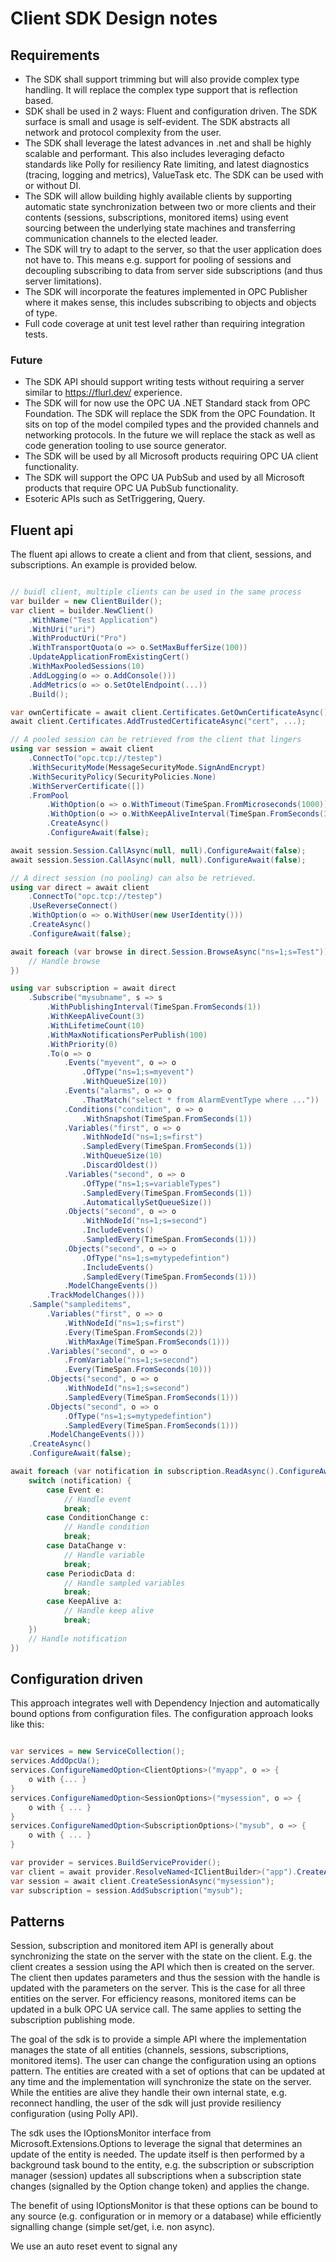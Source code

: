 ﻿# Client SDK Design notes

## Requirements

- The SDK shall support trimming but will also provide complex type handling. It will
replace the complex type support that is reflection based.
- SDK shall be used in 2 ways: Fluent and configuration driven. The SDK surface is
small and usage is self-evident. The SDK abstracts all network and protocol
complexity from the user.
- The SDK shall leverage the latest advances in .net and shall be highly scalable and 
performant. This also includes leveraging defacto standards like Polly for resiliency
Rate limiting, and latest diagnostics (tracing, logging and metrics), ValueTask etc.
The SDK can be used with or without DI.
- The SDK will allow building highly available clients by supporting automatic
state synchronization between two or more clients and their contents (sessions, 
subscriptions, monitored items) using event sourcing between the underlying state 
machines and transferring communication channels to the elected leader.
- The SDK will try to adapt to the server, so that the user application does not have 
to. This means e.g. support for pooling of sessions and decoupling subscribing to data
from server side subscriptions (and thus server limitations). 
- The SDK will incorporate the features implemented in OPC Publisher where it makes
sense, this includes subscribing to objects and objects of type.
- Full code coverage at unit test level rather than requiring integration tests.

### Future

- The SDK API should support writing tests without requiring a server similar to 
https://flurl.dev/ experience.
- The SDK will for now use the OPC UA .NET Standard stack from OPC Foundation. The 
SDK will replace the SDK from the OPC Foundation. It sits on top of the model
compiled types and the provided channels and networking protocols. In the future 
we will replace the stack as well as code generation tooling to use source generator.
- The SDK will be used by all Microsoft products requiring OPC UA client functionality.
- The SDK will support the OPC UA PubSub and used by all Microsoft products that 
require OPC UA PubSub functionality.
- Esoteric APIs such as SetTriggering, Query.

## Fluent api 

The fluent api allows to create a client and from that client, sessions, and 
subscriptions. An example is provided below.

```csharp

// buidl client, multiple clients can be used in the same process
var builder = new ClientBuilder();
var client = builder.NewClient()
    .WithName("Test Application")
    .WithUri("uri")
    .WithProductUri("Pro")
    .WithTransportQuota(o => o.SetMaxBufferSize(100))
    .UpdateApplicationFromExistingCert()
    .WithMaxPooledSessions(10)
    .AddLogging(o => o.AddConsole()))
    .AddMetrics(o => o.SetOtelEndpoint(...))
    .Build();

var ownCertificate = await client.Certificates.GetOwnCertificateAsync();
await client.Certificates.AddTrustedCertificateAsync("cert", ...);

// A pooled session can be retrieved from the client that lingers
using var session = await client
    .ConnectTo("opc.tcp://testep")
    .WithSecurityMode(MessageSecurityMode.SignAndEncrypt)
    .WithSecurityPolicy(SecurityPolicies.None)
    .WithServerCertificate([])
    .FromPool
        .WithOption(o => o.WithTimeout(TimeSpan.FromMicroseconds(1000)))
        .WithOption(o => o.WithKeepAliveInterval(TimeSpan.FromSeconds(30)))
        .CreateAsync()
        .ConfigureAwait(false);

await session.Session.CallAsync(null, null).ConfigureAwait(false);
await session.Session.CallAsync(null, null).ConfigureAwait(false);

// A direct session (no pooling) can also be retrieved. 
using var direct = await client
    .ConnectTo("opc.tcp://testep")
    .UseReverseConnect()
    .WithOption(o => o.WithUser(new UserIdentity()))
    .CreateAsync()
    .ConfigureAwait(false);

await foreach (var browse in direct.Session.BrowseAsync("ns=1;s=Test")).ConfigureAwait(false) {
    // Handle browse
})

using var subscription = await direct
    .Subscribe("mysubname", s => s
        .WithPublishingInterval(TimeSpan.FromSeconds(1))
        .WithKeepAliveCount(3)
        .WithLifetimeCount(10)
        .WithMaxNotificationsPerPublish(100)
        .WithPriority(0)
        .To(o => o
            .Events("myevent", o => o
                .OfType("ns=1;s=myevent")
                .WithQueueSize(10))
            .Events("alarms", o => o
                .ThatMatch("select * from AlarmEventType where ..."))
            .Conditions("condition", o => o
                .WithSnapshot(TimeSpan.FromSeconds(1))
            .Variables("first", o => o
                .WithNodeId("ns=1;s=first")
                .SampledEvery(TimeSpan.FromSeconds(1))
                .WithQueueSize(10)
                .DiscardOldest())
            .Variables("second", o => o
                .OfType("ns=1;s=variableTypes")
                .SampledEvery(TimeSpan.FromSeconds(1))
                .AutomaticallySetQueueSize())
            .Objects("second", o => o
                .WithNodeId("ns=1;s=second")
                .IncludeEvents()
                .SampledEvery(TimeSpan.FromSeconds(1)))
            .Objects("second", o => o
                .OfType("ns=1;s=mytypedefintion")
                .IncludeEvents()
                .SampledEvery(TimeSpan.FromSeconds(1)))
            .ModelChangeEvents())
        .TrackModelChanges()))
    .Sample("sampleditems", 
        .Variables("first", o => o
            .WithNodeId("ns=1;s=first")
            .Every(TimeSpan.FromSeconds(2))
            .WithMaxAge(TimeSpan.FromSeconds(1)))
        .Variables("second", o => o
            .FromVariable("ns=1;s=second")
            .Every(TimeSpan.FromSeconds(10)))
        .Objects("second", o => o
            .WithNodeId("ns=1;s=second")
            .SampledEvery(TimeSpan.FromSeconds(1)))
        .Objects("second", o => o
            .OfType("ns=1;s=mytypedefintion")
            .SampledEvery(TimeSpan.FromSeconds(1)))
        .ModelChangeEvents()))
    .CreateAsync()
    .ConfigureAwait(false);

await foreach (var notification in subscription.ReadAsync().ConfigureAwait(false)) {
    switch (notification) {
        case Event e:
            // Handle event
            break;
        case ConditionChange c:
            // Handle condition
            break;
        case DataChange v:
            // Handle variable
            break;
        case PeriodicData d:
            // Handle sampled variables
            break;
        case KeepAlive a:
            // Handle keep alive
            break;
    })
    // Handle notification
})
```

## Configuration driven

This approach integrates well with Dependency Injection and automatically bound options
from configuration files. The configuration approach looks like this:

```csharp

var services = new ServiceCollection();
services.AddOpcUa();
services.ConfigureNamedOption<ClientOptions>("myapp", o => {
    o with {... }
}
services.ConfigureNamedOption<SessionOptions>("mysession", o => {
    o with { ... }
}
services.ConfigureNamedOption<SubscriptionOptions>("mysub", o => {
    o with { ... }
}

var provider = services.BuildServiceProvider();
var client = await provider.ResolveNamed<IClientBuilder>("app").CreateAsync();
var session = await client.CreateSessionAsync("mysession");
var subscription = session.AddSubscription("mysub");

```

## Patterns

Session, subscription and monitored item API is generally about synchronizing the state on 
the server with the state on the client. E.g. the client creates a session using the API
which then is created on the server. The client then updates parameters and thus the session
with the handle is updated with the parameters on the server. This is the case for all three
entities on the server. For efficiency reasons, monitored items can be updated in a bulk
OPC UA service call. The same applies to setting the subscription publishing mode.

The goal of the sdk is to provide a simple API where the implementation manages the state
of all entities (channels, sessions, subscriptions, monitored items). The user can change the
configuration using an options pattern. The entities are created with a set of options that
can be updated at any time and the implementation will synchronize the state on the server.
While the entities are alive they handle their own internal state, e.g. reconnect handling,
the user of the sdk will just provide resiliency configuration (using Polly API).

The sdk uses the IOptionsMonitor<TOption> interface from Microsoft.Extensions.Options to 
leverage the signal that determines an update of the entity is needed.  The update itself 
is then performed by a background task bound to the entity, e.g. the subscription or subscription
manager (session) updates all subscriptions when a subscription state changes (signalled by 
the Option change token) and applies the change.

The benefit of using IOptionsMonitor<TOption> is that these options can be bound to any 
source (e.g. configuration or in memory or a database) while efficiently signalling change
(simple set/get, i.e. non async).


We use an auto reset event to signal any 
